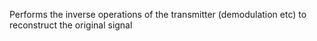 Performs the inverse operations of the transmitter (demodulation etc) to reconstruct the original signal